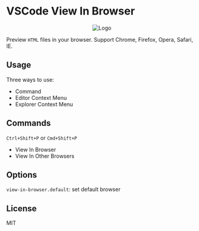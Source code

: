 # VSCode View In Browser

<p align="center">
	<img src="https://user-images.githubusercontent.com/1240899/34376304-00d09652-eb26-11e7-8730-8dfa5fe753c8.png" alt="Logo">
</p>

Preview `HTML` files in your browser. Support Chrome, Firefox, Opera, Safari, IE.

## Usage

Three ways to use:
- Command
- Editor Context Menu
- Explorer Context Menu

## Commands

`Ctrl+Shift+P` or `Cmd+Shift+P`

  - View In Browser
  - View In Other Browsers

## Options

`view-in-browser.default`: set default browser

## License

MIT
